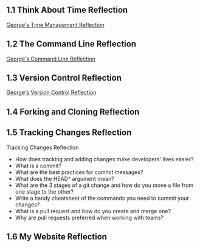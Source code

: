 ## 1.1 Think About Time Reflection
[George's Time Management Reflection](http://youtu.be/NJhrOb40q9I) 

## 1.2 The Command Line Reflection
[George's Command Line Reflection](http://youtu.be/33ndeOiXdM4)

## 1.3 Version Control Reflection
[George's Version Control Reflection](http://youtu.be/v-oqynVKmgU)

## 1.4 Forking and Cloning Reflection

## 1.5 Tracking Changes Reflection

Tracking Changes Reflection

- How does tracking and adding changes make developers' lives easier?
- What is a commit?
- What are the best practices for commit messages?
- What does the HEAD^ argument mean?
- What are the 3 stages of a git change and how do you move a file from one stage to the other?
- Write a handy cheatsheet of the commands you need to commit your changes?
- What is a pull request and how do you create and merge one?
- Why are pull requests preferred when working with teams?


## 1.6 My Website Reflection